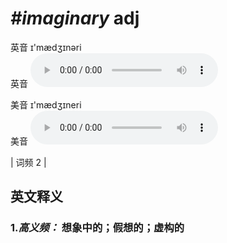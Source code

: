 # ***\#imaginary*** adj
英音 ɪ'mædʒɪnəri  
英音
<audio src="./media/imaginary-B.aac" controls="controls"></audio>

美音 ɪ'mædʒɪneri  
美音
<audio src="./media/imaginary.aac" controls="controls"></audio>



| 词频 2 |  

英文释义
---
### 1.*高义频：* **想象中的；假想的；虚构的**  


